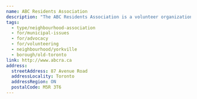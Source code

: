 ```yaml
---
name: ABC Residents Association
description: "The ABC Residents Association is a volunteer organization committed to enhancing the quality of life in our neighbourhood through active participation in municipal issues. Originally established in 1957, we serve the residents, including condo and apartment residents, living in Toronto's Yorkville/North Midtown community between Yonge Street, west to Avenue Road, and Bloor Street north to the CPR tracks."
tags:
  - type/neighbourhood-association
  - for/municipal-issues
  - for/advocacy
  - for/volunteering
  - neighbourhood/yorkville
  - borough/old-toronto
link: http://www.abcra.ca
address:
  streetAddress: 87 Avenue Road
  addressLocality: Toronto
  addressRegion: ON
  postalCode: M5R 3T6
---
```

